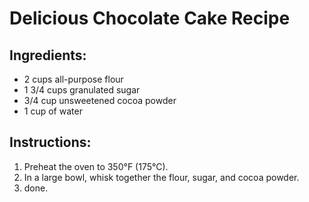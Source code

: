 # Delicious Chocolate Cake Recipe

## Ingredients:
- 2 cups all-purpose flour
- 1 3/4 cups granulated sugar
- 3/4 cup unsweetened cocoa powder
- 1 cup of water

## Instructions:
1. Preheat the oven to 350°F (175°C).
2. In a large bowl, whisk together the flour, sugar, and cocoa powder.
3. done. 